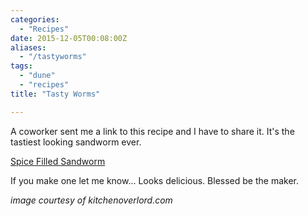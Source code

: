 ```yaml
---
categories:
  - "Recipes"
date: 2015-12-05T00:08:00Z
aliases:
  - "/tastyworms"
tags:
  - "dune"
  - "recipes"
title: "Tasty Worms"

---
```


A coworker sent me a link to this recipe and I have to share it.  It's the tastiest looking sandworm ever.

<!--more-->
[Spice Filled Sandworm](http://kitchenoverlord.com/2015/12/03/dune-week-spice-filled-sandworm/)

If you make one let me know... Looks delicious.  Blessed be the maker.

*image courtesy of kitchenoverlord.com*
